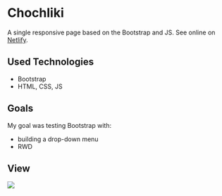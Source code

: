 # Chochliki
A single responsive page based on the Bootstrap and JS. See online on <a href="https://mitkowski-chochliki.netlify.app/">Netlify</a>.

## Used Technologies
- Bootstrap
- HTML, CSS, JS

## Goals
My goal was testing Bootstrap with:
- building a drop-down menu
- RWD

## View
<img src="https://github.com/ukasz1/essentials/blob/main/chochliki/view2.PNG?raw=true" width="*0%" />

